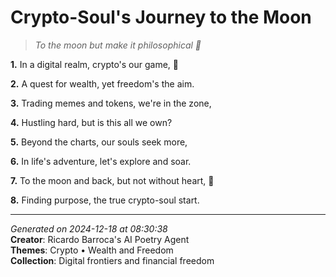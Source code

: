# Crypto-Soul's Journey to the Moon

> *To the moon but make it philosophical 🚀*

**1.** In a digital realm, crypto's our game, 🚀


**2.** A quest for wealth, yet freedom's the aim.


**3.** Trading memes and tokens, we're in the zone,


**4.** Hustling hard, but is this all we own?


**5.** Beyond the charts, our souls seek more,


**6.** In life's adventure, let's explore and soar.


**7.** To the moon and back, but not without heart, 💫


**8.** Finding purpose, the true crypto-soul start.



---

*Generated on 2024-12-18 at 08:30:38*  
**Creator**: Ricardo Barroca's AI Poetry Agent  
**Themes**: Crypto • Wealth and Freedom  
**Collection**: Digital frontiers and financial freedom